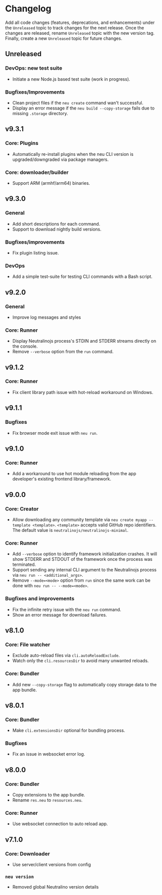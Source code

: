 # Changelog

Add all code changes (features, deprecations, and enhancements) under the `Unreleased` topic to track changes for
the next release. Once the changes are released,
rename `Unreleased` topic with the new version tag. Finally, create a new `Unreleased` topic for future changes.

## Unreleased

### DevOps: new test suite
- Initiate a new Node.js based test suite (work in progress).

### Bugfixes/Improvements
- Clean project files if the `neu create` command wan't successful.
- Display an error message if the `neu build --copy-storage` fails due to missing `.storage` directory.

## v9.3.1

### Core: Plugins
- Automatically re-install plugins when the neu CLI version is upgraded/downgraded via package managers.

### Core: downloader/builder
- Support ARM (armhf/arm64) binaries.

## v9.3.0

### General
- Add short descriptions for each command.
- Support to download nightly build versions.

### Bugfixes/improvements
- Fix plugin listing issue.

### DevOps
- Add a simple test-suite for testing CLI commands with a Bash script.

## v9.2.0

### General
- Improve log messages and styles

### Core: Runner
- Display Neutralinojs process's STDIN and STDERR streams directly on the console.
- Remove `--verbose` option from the `run` command.

## v9.1.2

### Core: Runner
- Fix client library path issue with hot-reload workaround on Windows.

## v9.1.1

### Bugfixes
- Fix browser mode exit issue with `neu run`.

## v9.1.0

### Core: Runner
- Add a workaround to use hot module reloading from the app developer's existing frontend library/framework.

## v9.0.0

### Core: Creator
- Allow downloading any community template via `neu create myapp --template <template>`. `<template>` accepts valid GitHub repo identifiers. The default value is `neutralinojs/neutralinojs-minimal`.

### Core: Runner
- Add `--verbose` option to identify framework initialization crashes. It will show STDERR and STDOUT of the framework once the process was terminated.
- Support sending any internal CLI argument to the Neutralinojs process via `neu run -- <additional_args>`.
- Remove `--mode=<mode>` option from `run` since the same work can be done with `neu run -- --mode=<mode>`.

### Bugfixes and improvements
- Fix the infinite retry issue with the `neu run` command.
- Show an error message for download failures.

## v8.1.0

### Core: File watcher
- Exclude auto-reload files via `cli.autoReloadExclude`.
- Watch only the `cli.resourcesDir` to avoid many unwanted reloads.

### Core: Bundler
- Add new `--copy-storage` flag to automatically copy storage data to the app bundle.

## v8.0.1

### Core: Bundler
- Make `cli.extensionsDir` optional for bundling process.

### Bugfixes
- Fix an issue in websocket error log.

## v8.0.0

### Core: Bundler
- Copy extensions to the app bundle.
- Rename `res.neu` to `resources.neu`.

### Core: Runner
- Use websocket connection to auto reload app.

## v7.1.0

### Core: Downloader
- Use server/client versions from config

### `neu version`
- Removed global Neutralino version details
